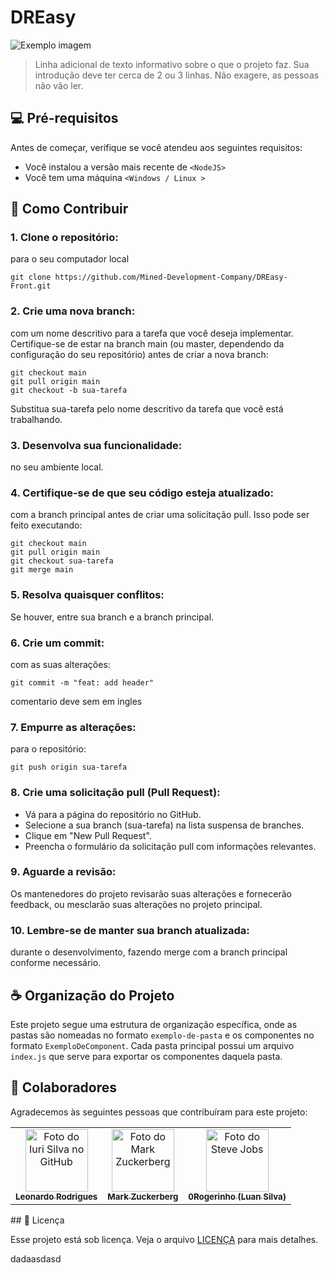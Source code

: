 # DREasy

<img src="imagem.png" alt="Exemplo imagem">

> Linha adicional de texto informativo sobre o que o projeto faz. Sua introdução deve ter cerca de 2 ou 3 linhas. Não exagere, as pessoas não vão ler.

## 💻 Pré-requisitos

Antes de começar, verifique se você atendeu aos seguintes requisitos:

- Você instalou a versão mais recente de `<NodeJS>`
- Você tem uma máquina `<Windows / Linux >`

## 🚀 Como Contribuir <DREasy>

### 1. Clone o repositório:

para o seu computador local

```
git clone https://github.com/Mined-Development-Company/DREasy-Front.git
```

### 2. Crie uma nova branch:

com um nome descritivo para a tarefa que você deseja implementar. Certifique-se de estar na branch main (ou master, dependendo da configuração do seu repositório) antes de criar a nova branch:

```
git checkout main
git pull origin main
git checkout -b sua-tarefa
```

Substitua sua-tarefa pelo nome descritivo da tarefa que você está trabalhando.

### 3. Desenvolva sua funcionalidade:

no seu ambiente local.

### 4. Certifique-se de que seu código esteja atualizado:

com a branch principal antes de criar uma solicitação pull. Isso pode ser feito executando:

```
git checkout main
git pull origin main
git checkout sua-tarefa
git merge main
```

### 5. Resolva quaisquer conflitos:

Se houver, entre sua branch e a branch principal.

### 6. Crie um commit:

com as suas alterações:

```
git commit -m "feat: add header"
```

comentario deve sem em ingles

### 7. Empurre as alterações:

para o repositório:

```
git push origin sua-tarefa
```

### 8. Crie uma solicitação pull (Pull Request):

- Vá para a página do repositório no GitHub.
- Selecione a sua branch (sua-tarefa) na lista suspensa de branches.
- Clique em "New Pull Request".
- Preencha o formulário da solicitação pull com informações relevantes.

### 9. Aguarde a revisão:

Os mantenedores do projeto revisarão suas alterações e fornecerão feedback, ou mesclarão suas alterações no projeto principal.

### 10. Lembre-se de manter sua branch atualizada:

durante o desenvolvimento, fazendo merge com a branch principal conforme necessário.

## ☕ Organização do Projeto

Este projeto segue uma estrutura de organização específica, onde as pastas são nomeadas no formato `exemplo-de-pasta` e os componentes no formato `ExemploDeComponent`. Cada pasta principal possui um arquivo `index.js` que serve para exportar os componentes daquela pasta.

## 🤝 Colaboradores

Agradecemos às seguintes pessoas que contribuíram para este projeto:

<table>
  <tr>
    <td align="center">
      <a href="https://github.com/ldvndev">
        <img src="https://github.com/ldvndev.png" width="100px;" alt="Foto do Iuri Silva no GitHub"/><br>
        <sub>
          <b>Leonardo Rodrigues</b>
        </sub>
      </a>
    </td>
    <td align="center">
      <a href="https://github.com/santanajoao">
        <img src="https://github.com/santanajoao.png" width="100px;" alt="Foto do Mark Zuckerberg"/><br>
        <sub>
          <b>Mark Zuckerberg</b>
        </sub>
      </a>
    </td>
    <td align="center">
      <a href="https://github.com/0rogerinho">
        <img src="https://github.com/0rogerinho.png" width="100px;" alt="Foto do Steve Jobs"/><br>
        <sub>
          <b>0Rogerinho (Luan Silva)</b>
        </sub>
      </a>
    </td>
  </tr>
</table>
## 📝 Licença

Esse projeto está sob licença. Veja o arquivo [LICENÇA](LICENSE.md) para mais detalhes.

dadaasdasd
